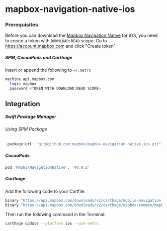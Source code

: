 # mapbox-navigation-native-ios

### Prerequisites

Before you can download the [Mapbox Navigation Native](https://github.com/mapbox/mapbox-navigation-native) for iOS, you need to create a token with `DOWNLOAD:READ` scope.
Go to https://account.mapbox.com and click "Create token"

##### SPM, CocoaPods and Carthage
Insert or append the following to `~/.netrc`

```bash
machine api.mapbox.com
  login mapbox
  password <TOKEN WITH DOWNLOAD:READ SCOPE>
```

## Integration

##### Swift Package Manager

###### Using SPM Package

```swift
.package(url: "git@github.com:mapbox/mapbox-navigation-native-ios.git", from: "40.0.2"),
```

##### CocoaPods

```ruby
pod 'MapboxNavigationNative', '40.0.2'
```

##### Carthage

Add the following code to your Cartfile.

```bash
binary "https://api.mapbox.com/downloads/v2/carthage/mobile-navigation-native/MapboxNavigationNative.json" == 40.0.2
binary "https://api.mapbox.com/downloads/v2/carthage/mapbox-common/MapboxCommon-ios.json" == 10.0.0-beta.8
```

Then run the following command in the Terminal.
```bash
carthage update --platform ios --use-netrc
```
